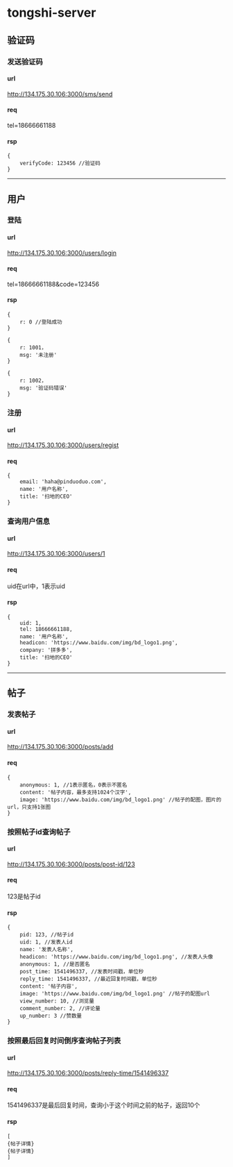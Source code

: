 # tongshi-server


## 验证码

### 发送验证码

#### url

http://134.175.30.106:3000/sms/send

#### req

tel=18666661188

#### rsp

```
{
    verifyCode: 123456 //验证码
}
```

***

## 用户

### 登陆

#### url

http://134.175.30.106:3000/users/login

#### req

tel=18666661188&code=123456

#### rsp

```
{
	r: 0 //登陆成功
}
```
```
{
	r: 1001，
	msg: '未注册'
}
```
```
{
	r: 1002，
	msg: '验证码错误'
}
```

### 注册

#### url

http://134.175.30.106:3000/users/regist

#### req

```
{
	email: 'haha@pinduoduo.com',
	name: '用户名称',
	title: '扫地的CEO'
}
```


### 查询用户信息

#### url

http://134.175.30.106:3000/users/1

#### req

uid在url中，1表示uid

#### rsp

```
{
	uid: 1,
	tel: 18666661188,
	name: '用户名称',
	headicon: 'https://www.baidu.com/img/bd_logo1.png',
	company: '拼多多',
	title: '扫地的CEO' 
}
```

***

## 帖子

### 发表帖子

#### url

http://134.175.30.106:3000/posts/add

#### req

```
{
	anonymous: 1, //1表示匿名，0表示不匿名
	content: '帖子内容，最多支持1024个汉字',
	image: 'https://www.baidu.com/img/bd_logo1.png' //帖子的配图，图片的url，只支持1张图
}
```

### 按照帖子id查询帖子

#### url

http://134.175.30.106:3000/posts/post-id/123

#### req

123是帖子id

#### rsp

```
{
	pid: 123, //帖子id
	uid: 1,	//发表人id
	name: '发表人名称',
	headicon: 'https://www.baidu.com/img/bd_logo1.png', //发表人头像
	anonymous: 1, //是否匿名
	post_time: 1541496337, //发表时间戳，单位秒
	reply_time: 1541496337, //最近回复时间戳，单位秒
	content: '帖子内容',
	image: 'https://www.baidu.com/img/bd_logo1.png' //帖子的配图url
	view_number: 10, //浏览量
	comment_number: 2, //评论量
	up_number: 3 //赞数量
}
```

### 按照最后回复时间倒序查询帖子列表

#### url

http://134.175.30.106:3000/posts/reply-time/1541496337

#### req

1541496337是最后回复时间，查询小于这个时间之前的帖子，返回10个

#### rsp

```
[
{帖子详情}
{帖子详情}
]
```
